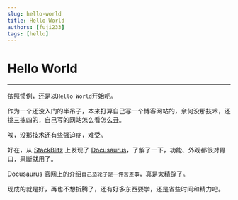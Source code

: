 ```yaml
---
slug: hello-world
title: Hello World
authors: [fuji233]
tags: [hello]
---
```


# Hello World

---

依照惯例，还是以`Hello World`开始吧。

作为一个还没入门的半吊子，本来打算自己写一个博客网站的，奈何没那技术，还挑三拣四的，自己写的网站怎么看怎么丑。

唉，没那技术还有些强迫症，难受。

好在，从 [StackBlitz](https://stackblitz.com/) 上发现了 [Docusaurus](https://docusaurus.io/zh-CN/)，了解了一下，功能、外观都很对胃口，果断就用了。

Docusaurus 官网上的介绍`自己造轮子是一件苦差事`，真是太精辟了。

现成的就是好，再也不想折腾了，还有好多东西要学，还是省些时间和精力吧。
